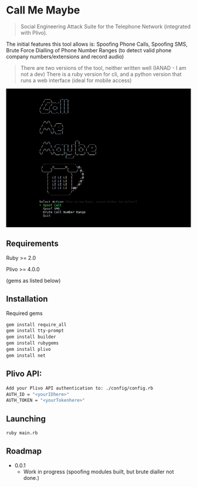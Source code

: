 # Call Me Maybe
> Social Engineering Attack Suite for the Telephone Network (integrated with Plivo).

The initial features this tool allows is: Spoofing Phone Calls, Spoofing SMS, Brute Force Dialling of Phone Number Ranges (to detect valid phone company numbers/extensions and record audio)

> There are two versions of the tool, neither written well (IANAD - I am not a dev)
> There is a ruby version for cli, and a python version that runs a web interface (ideal for mobile access)

![](screenshot.jpg)

## Requirements

Ruby >= 2.0

Plivo >= 4.0.0

(gems as listed below)

## Installation

Required gems

```sh
gem install require_all
gem install tty-prompt
gem install builder
gem install rubygems
gem install plivo
gem install net
```

## Plivo API:

```sh
Add your Plivo API authentication to: ./config/config.rb
AUTH_ID = "<yourIDhere>"
AUTH_TOKEN = "<yourTokenhere>"
```

## Launching 

```sh
ruby main.rb
```

## Roadmap

* 0.0.1
    * Work in progress (spoofing modules built, but brute dialler not done.)
